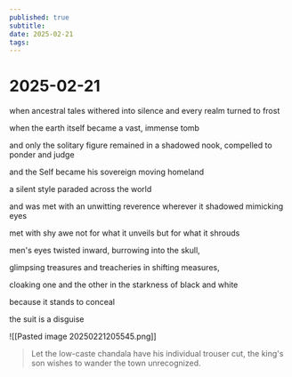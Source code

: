 ```yaml
---
published: true
subtitle: 
date: 2025-02-21
tags: 
---
```


# 2025-02-21

when ancestral tales withered into silence and every realm turned to frost

when the earth itself became a vast, immense tomb

and only the solitary figure remained in a shadowed nook, compelled to ponder and judge

and the Self became his sovereign moving homeland

a silent style paraded across the world

and was met with an unwitting reverence wherever it shadowed mimicking eyes

met with shy awe not for what it unveils but for what it shrouds

men's eyes twisted inward, burrowing into the skull, 

glimpsing treasures and treacheries in shifting measures, 

cloaking one and the other in the starkness of black and white

because it stands to conceal

the suit is a disguise

![[Pasted image 20250221205545.png]]

> Let the low-caste chandala have his individual trouser cut, the king's son wishes to wander the town unrecognized.


